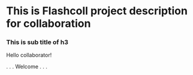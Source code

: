 # This is Flashcoll project description for collaboration

### This is sub title of h3

Hello collaborator!

. . . Welcome . . . 
